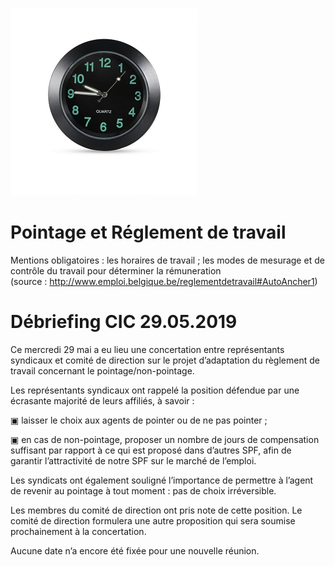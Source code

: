 <link rel="stylesheet" href="S2.css">

![](clock.png)

# Pointage et Réglement de travail

Mentions obligatoires : les horaires de travail ; les modes de mesurage et de contrôle du travail pour déterminer la rémuneration<br>(source : http://www.emploi.belgique.be/reglementdetravail#AutoAncher1)

# Débriefing CIC 29.05.2019

Ce mercredi 29 mai a eu lieu une concertation entre représentants syndicaux et comité de direction sur le projet d’adaptation du règlement de travail concernant le pointage/non-pointage.

Les représentants syndicaux ont rappelé la position défendue par une écrasante majorité de leurs affiliés, à savoir :

&#9635; laisser le choix aux agents de pointer ou de ne pas pointer ;

&#9635; en cas de non-pointage, proposer un nombre de jours de compensation suffisant par rapport à ce qui est proposé dans d’autres SPF, afin de garantir l’attractivité de notre SPF sur le marché de l’emploi.

Les syndicats ont également souligné l’importance de permettre à l’agent de revenir au pointage à tout moment : pas de choix irréversible.

Les membres du comité de direction ont pris note de cette position. Le comité de direction formulera une autre proposition qui sera soumise prochainement à la concertation. 

Aucune date n’a encore été fixée pour une nouvelle réunion.

